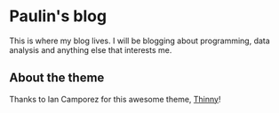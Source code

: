 # Paulin's blog

This is where my blog lives. I will be blogging about programming, data analysis and anything else that interests me.

## About the theme
Thanks to Ian Camporez for this awesome theme, [Thinny](https://github.com/camporez/Thinny)!

